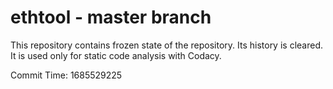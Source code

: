 # ethtool - master branch

This repository contains frozen state of the repository.
Its history is cleared. It is used only for static code
analysis with Codacy.

Commit Time: 1685529225